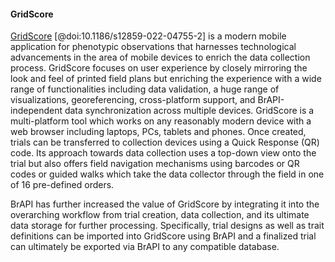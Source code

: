 #### GridScore

<!-- Sebastian R -->
<!-- Make distinct from Field Book, highlight what makes GridScore different -->
<!-- Better flow is needed between Field Book and GridScore -->

[GridScore](https://ics.hutton.ac.uk/get-gridscore/) [@doi:10.1186/s12859-022-04755-2] is a modern mobile application for phenotypic observations that harnesses technological advancements in the area of mobile devices to enrich the data collection process. GridScore focuses on user experience by closely mirroring the look and feel of printed field plans but enriching the experience with a wide range of functionalities including data validation, a huge range of visualizations, georeferencing, cross-platform support, and BrAPI-independent data synchronization across multiple devices. GridScore is a multi-platform tool which works on any reasonably modern device with a web browser including laptops, PCs, tablets and phones. Once created, trials can be transferred to collection devices using a Quick Response (QR) code. Its approach towards data collection uses a top-down view onto the trial but also offers field navigation mechanisms using barcodes or QR codes or guided walks which take the data collector through the field in one of 16 pre-defined orders.

BrAPI has further increased the value of GridScore by integrating it into the overarching workflow from trial creation, data collection, and its ultimate data storage for further processing. Specifically, trial designs as well as trait definitions can be imported into GridScore using BrAPI and a finalized trial can ultimately be exported via BrAPI to any compatible database.
